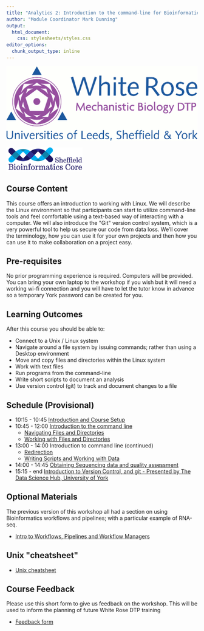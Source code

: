 ```yaml
---
title: "Analytics 2: Introduction to the command-line for Bioinformatics"
author: "Module Coordinator Mark Dunning"
output: 
  html_document: 
    css: stylesheets/styles.css
editor_options: 
  chunk_output_type: inline
---
```


![](images/header-logo.png)

![](images/logo-sm.png)

## Course Content


This course offers an introduction to working with Linux. We will describe the Linux environment so that participants can start to utilize command-line tools and feel comfortable using a text-based way of interacting with a computer. We will also introduce the "Git" version control system, which is a very powerful tool to help us secure our code from data loss. We’ll cover the terminology, how you can use it for your own projects and then how you can use it to make collaboration on a project easy.

## Pre-requisites

No prior programming experience is required. Computers will be provided. You can bring your own laptop to the workshop if you wish but it will need a working wi-fi connection and you will have to let the tutor know in advance so a temporary York password can be created for you.

## Learning Outcomes

After this course you should be able to:

- Connect to a Unix / Linux system
- Navigate around a file system by issuing commands; rather than using a Desktop environment
- Move and copy files and directories within the Linux system
- Work with text files
- Run programs from the command-line
- Write short scripts to document an analysis
- Use version control (git) to track and document changes to a file

## Schedule (Provisional)

- 10:15 - 10:45 [Introduction and Course Setup](part0.nb.html)
- 10:45 - 12:00 [Introduction to the command line](https://datacarpentry.org/shell-genomics/01-introduction)
  + [Navigating Files and Directories](https://datacarpentry.org/shell-genomics/02-the-filesystem.html)
  + [Working with Files and Directories](https://datacarpentry.org/shell-genomics/03-working-with-files.html)
- 13:00 - 14:00 Introduction to command line (continued)
  + [Redirection](https://datacarpentry.org/shell-genomics/04-redirection.html)
  + [Writing Scripts and Working with Data](https://datacarpentry.org/shell-genomics/05-writing-scripts.html)
- 14:00 - 14:45 [Obtaining Sequencing data and quality assessment](part2.nb.html)
- 15:15 - end [Introduction to Version Control, and git - Presented by The Data Science Hub, University of York](https://github.com/fabiano-pais/Analytics2/blob/main/git-workshop.md)


## Optional Materials

The previous version of this workshop all had a section on using Bioinformatics workflows and pipelines; with a particular example of RNA-seq.

+ [Intro to Workflows, Pipelines and Workflow Managers](part3.nb.html)


## Unix "cheatsheet"

- [Unix cheatsheet](https://upload.wikimedia.org/wikipedia/commons/7/79/Unix_command_cheatsheet.pdf)

## Course Feedback

Please use this short form to give us feedback on the workshop. This will be used to inform the planning of future White Rose DTP training

- [Feedback form]()
